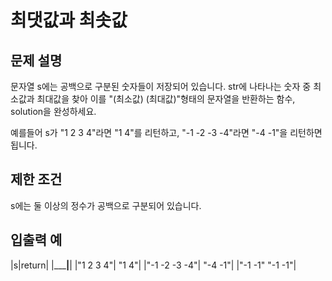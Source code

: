 # 최댓값과 최솟값


## 문제 설명
문자열 s에는 공백으로 구분된 숫자들이 저장되어 있습니다. str에 나타나는 숫자 중 최소값과 최대값을 찾아 이를 "(최소값) (최대값)"형태의 문자열을 반환하는 함수, solution을 완성하세요.

예를들어 s가 "1 2 3 4"라면 "1 4"를 리턴하고, "-1 -2 -3 -4"라면 "-4 -1"을 리턴하면 됩니다.


## 제한 조건

s에는 둘 이상의 정수가 공백으로 구분되어 있습니다.


## 입출력 예

|s|return|
|_________|______|
|"1 2 3 4"|	"1 4"|
|"-1 -2 -3 -4"|	"-4 -1"|
|"-1 -1" "-1 -1"|